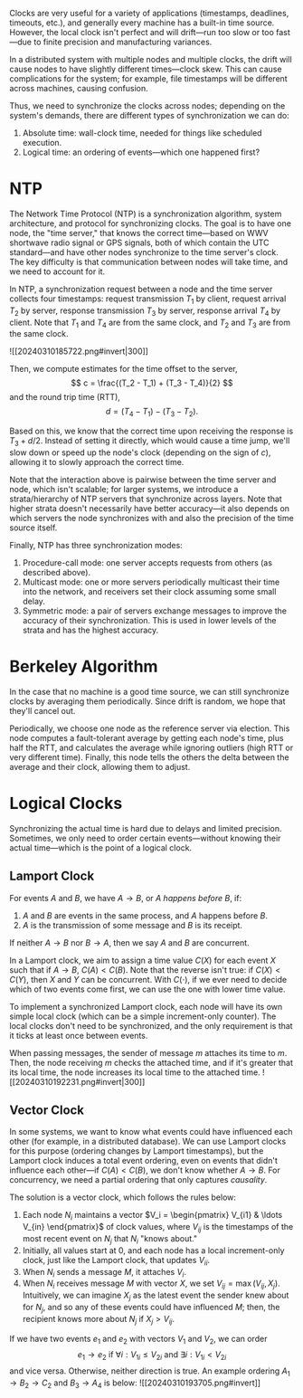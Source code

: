 Clocks are very useful for a variety of applications (timestamps, deadlines, timeouts, etc.), and generally every machine has a built-in time source. However, the local clock isn't perfect and will drift—run too slow or too fast—due to finite precision and manufacturing variances.

In a distributed system with multiple nodes and multiple clocks, the drift will cause nodes to have slightly different times—clock skew. This can cause complications for the system; for example, file timestamps will be different across machines, causing confusion.

Thus, we need to synchronize the clocks across nodes; depending on the system's demands, there are different types of synchronization we can do:
1. Absolute time: wall-clock time, needed for things like scheduled execution.
3. Logical time: an ordering of events—which one happened first?

# NTP
The Network Time Protocol (NTP) is a synchronization algorithm, system architecture, and protocol for synchronizing clocks. The goal is to have one node, the "time server," that knows the correct time—based on WWV shortwave radio signal or GPS signals, both of which contain the UTC standard—and have other nodes synchronize to the time server's clock. The key difficulty is that communication between nodes will take time, and we need to account for it.

In NTP, a synchronization request between a node and the time server collects four timestamps: request transmission $T_1$ by client, request arrival $T_2$ by server, response transmission $T_3$ by server, response arrival $T_4$ by client. Note that $T_1$ and $T_4$ are from the same clock, and $T_2$ and $T_3$ are from the same clock.

![[20240310185722.png#invert|300]]

Then, we compute estimates for the time offset to the server, 
$$
c = \frac{(T_2 - T_1) + (T_3 - T_4)}{2}
$$
 and the round trip time (RTT), 
$$
d = (T_4 - T_1) - (T_3 - T_2).
$$


Based on this, we know that the correct time upon receiving the response is $T_3 + d/2$. Instead of setting it directly, which would cause a time jump, we'll slow down or speed up the node's clock (depending on the sign of $c$), allowing it to slowly approach the correct time.

Note that the interaction above is pairwise between the time server and node, which isn't scalable; for larger systems, we introduce a strata/hierarchy of NTP servers that synchronize across layers. Note that higher strata doesn't necessarily have better accuracy—it also depends on which servers the node synchronizes with and also the precision of the time source itself.

Finally, NTP has three synchronization modes:
1. Procedure-call mode: one server accepts requests from others (as described above).
2. Multicast mode: one or more servers periodically multicast their time into the network, and receivers set their clock assuming some small delay.
3. Symmetric mode: a pair of servers exchange messages to improve the accuracy of their synchronization. This is used in lower levels of the strata and has the highest accuracy.

# Berkeley Algorithm
In the case that no machine is a good time source, we can still synchronize clocks by averaging them periodically. Since drift is random, we hope that they'll cancel out.

Periodically, we choose one node as the reference server via election. This node computes a fault-tolerant average by getting each node's time, plus half the RTT, and calculates the average while ignoring outliers (high RTT or very different time). Finally, this node tells the others the delta between the average and their clock, allowing them to adjust.

# Logical Clocks
Synchronizing the actual time is hard due to delays and limited precision. Sometimes, we only need to order certain events—without knowing their actual time—which is the point of a logical clock.

## Lamport Clock
For events $A$ and $B$, we have $A \rightarrow B$, or $A$ *happens before* $B$, if:
1. $A$ and $B$ are events in the same process, and $A$ happens before $B$.
2. $A$ is the transmission of some message and $B$ is its receipt.

If neither $A \rightarrow B$ nor $B \rightarrow A$, then we say $A$ and $B$ are concurrent.

In a Lamport clock, we aim to assign a time value $C(X)$ for each event $X$ such that if $A \rightarrow B$, $C(A) < C(B)$. Note that the reverse isn't true: if $C(X) < C(Y)$, then $X$ and $Y$ can be concurrent. With $C(\cdot)$, if we ever need to decide which of two events come first, we can use the one with lower time value.

To implement a synchronized Lamport clock, each node will have its own simple local clock (which can be a simple increment-only counter). The local clocks don't need to be synchronized, and the only requirement is that it ticks at least once between events.

When passing messages, the sender of message $m$ attaches its time to $m$. Then, the node receiving $m$ checks the attached time, and if it's greater that its local time, the node increases its local time to the attached time.
![[20240310192231.png#invert|300]]

## Vector Clock
In some systems, we want to know what events could have influenced each other (for example, in a distributed database). We can use Lamport clocks for this purpose (ordering changes by Lamport timestamps), but the Lamport clock induces a total event ordering, even on events that didn't influence each other—if $C(A) < C(B)$, we don't know whether $A \rightarrow B$. For concurrency, we need a partial ordering that only captures *causality*.

The solution is a vector clock, which follows the rules below:
1. Each node $N_i$ maintains a vector $V_i = \begin{pmatrix} V_{i1} & \ldots V_{in} \end{pmatrix}$ of clock values, where $V_{ij}$ is the timestamps of the most recent event on $N_j$ that $N_i$ "knows about."
2. Initially, all values start at $0$, and each node has a local increment-only clock, just like the Lamport clock, that updates $V_{ii}$.
4. When $N_i$ sends a message $M$, it attaches $V_i$.
5. When $N_i$ receives message $M$ with vector $X$, we set $V_{ij} = \max(V_{ij}, X_j)$. Intuitively, we can imagine $X_j$ as the latest event the sender knew about for $N_j$, and so any of these events could have influenced $M$; then, the recipient knows more about $N_j$ if $X_j > V_{ij}$. 

If we have two events $e_1$ and $e_2$ with vectors $V_1$ and $V_2$, we can order 
$$
e_1 \rightarrow e_2 \text{ if } \forall i: V_{1i} \leq V_{2i} \text{ and } \exists i: V_{1i} < V_{2i}
$$
 and vice versa. Otherwise, neither direction is true. An example ordering $A_1 \rightarrow B_2 \rightarrow C_2$ and $B_3 \rightarrow A_4$ is below:
![[20240310193705.png#invert]]